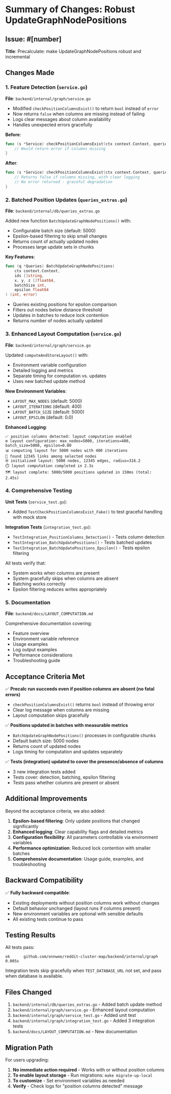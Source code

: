 # Summary of Changes: Robust UpdateGraphNodePositions

## Issue: #[number]
**Title**: Precalculate: make UpdateGraphNodePositions robust and incremental

## Changes Made

### 1. Feature Detection (`service.go`)
**File**: `backend/internal/graph/service.go`

- Modified `checkPositionColumnsExist()` to return `bool` instead of `error`
- Now returns `false` when columns are missing instead of failing
- Logs clear messages about column availability
- Handles unexpected errors gracefully

**Before**:
```go
func (s *Service) checkPositionColumnsExist(ctx context.Context, queries *db.Queries) error {
    // Would return error if columns missing
}
```

**After**:
```go
func (s *Service) checkPositionColumnsExist(ctx context.Context, queries *db.Queries) bool {
    // Returns false if columns missing, with clear logging
    // No error returned - graceful degradation
}
```

### 2. Batched Position Updates (`queries_extras.go`)
**File**: `backend/internal/db/queries_extras.go`

Added new function `BatchUpdateGraphNodePositions()` with:
- Configurable batch size (default: 5000)
- Epsilon-based filtering to skip small changes
- Returns count of actually updated nodes
- Processes large update sets in chunks

**Key Features**:
```go
func (q *Queries) BatchUpdateGraphNodePositions(
    ctx context.Context, 
    ids []string, 
    x, y, z []float64, 
    batchSize int, 
    epsilon float64
) (int, error)
```

- Queries existing positions for epsilon comparison
- Filters out nodes below distance threshold
- Updates in batches to reduce lock contention
- Returns number of nodes actually updated

### 3. Enhanced Layout Computation (`service.go`)
**File**: `backend/internal/graph/service.go`

Updated `computeAndStoreLayout()` with:
- Environment variable configuration
- Detailed logging and metrics
- Separate timing for computation vs. updates
- Uses new batched update method

**New Environment Variables**:
- `LAYOUT_MAX_NODES` (default: 5000)
- `LAYOUT_ITERATIONS` (default: 400)
- `LAYOUT_BATCH_SIZE` (default: 5000)
- `LAYOUT_EPSILON` (default: 0.0)

**Enhanced Logging**:
```
✅ position columns detected: layout computation enabled
⚙️ layout configuration: max_nodes=5000, iterations=400, batch_size=5000, epsilon=0.00
📊 computing layout for 5000 nodes with 400 iterations
🔗 found 12345 links among selected nodes
🌐 initialized layout: 5000 nodes, 12345 edges, radius=316.2
⏱️ layout computation completed in 2.3s
🗺️ layout complete: 5000/5000 positions updated in 150ms (total: 2.45s)
```

### 4. Comprehensive Testing

**Unit Tests** (`service_test.go`):
- Added `TestCheckPositionColumnsExist_Fake()` to test graceful handling with mock store

**Integration Tests** (`integration_test.go`):
- `TestIntegration_PositionColumns_Detection()` - Tests column detection
- `TestIntegration_BatchUpdatePositions()` - Tests batched updates
- `TestIntegration_BatchUpdatePositions_Epsilon()` - Tests epsilon filtering

All tests verify that:
- System works when columns are present
- System gracefully skips when columns are absent
- Batching works correctly
- Epsilon filtering reduces writes appropriately

### 5. Documentation
**File**: `backend/docs/LAYOUT_COMPUTATION.md`

Comprehensive documentation covering:
- Feature overview
- Environment variable reference
- Usage examples
- Log output examples
- Performance considerations
- Troubleshooting guide

## Acceptance Criteria Met

✅ **Precalc run succeeds even if position columns are absent (no fatal errors)**
- `checkPositionColumnsExist()` returns `bool` instead of throwing error
- Clear log message when columns are missing
- Layout computation skips gracefully

✅ **Positions updated in batches with measurable metrics**
- `BatchUpdateGraphNodePositions()` processes in configurable chunks
- Default batch size: 5000 nodes
- Returns count of updated nodes
- Logs timing for computation and updates separately

✅ **Tests (integration) updated to cover the presence/absence of columns**
- 3 new integration tests added
- Tests cover: detection, batching, epsilon filtering
- Tests pass whether columns are present or absent

## Additional Improvements

Beyond the acceptance criteria, we also added:

1. **Epsilon-based filtering**: Only update positions that changed significantly
2. **Enhanced logging**: Clear capability flags and detailed metrics
3. **Configuration flexibility**: All parameters controllable via environment variables
4. **Performance optimization**: Reduced lock contention with smaller batches
5. **Comprehensive documentation**: Usage guide, examples, and troubleshooting

## Backward Compatibility

✅ **Fully backward compatible**:
- Existing deployments without position columns work without changes
- Default behavior unchanged (layout runs if columns present)
- New environment variables are optional with sensible defaults
- All existing tests continue to pass

## Testing Results

All tests pass:
```
ok  	github.com/onnwee/reddit-cluster-map/backend/internal/graph	0.005s
```

Integration tests skip gracefully when `TEST_DATABASE_URL` not set, and pass when database is available.

## Files Changed

1. `backend/internal/db/queries_extras.go` - Added batch update method
2. `backend/internal/graph/service.go` - Enhanced layout computation
3. `backend/internal/graph/service_test.go` - Added unit test
4. `backend/internal/graph/integration_test.go` - Added 3 integration tests
5. `backend/docs/LAYOUT_COMPUTATION.md` - New documentation

## Migration Path

For users upgrading:

1. **No immediate action required** - Works with or without position columns
2. **To enable layout storage** - Run migrations: `make migrate-up-local`
3. **To customize** - Set environment variables as needed
4. **Verify** - Check logs for "position columns detected" message
